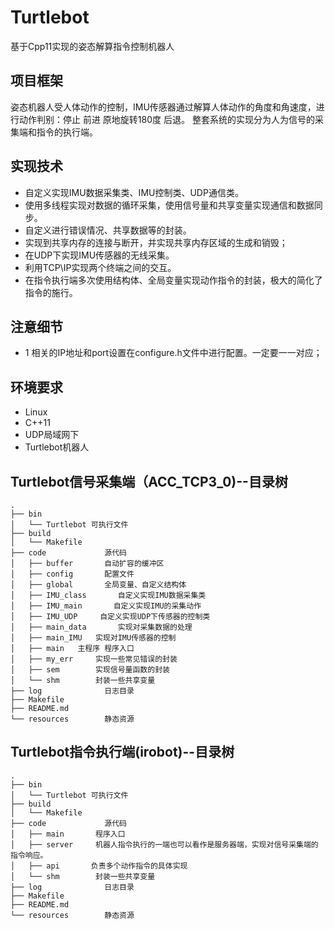 # Turtlebot
基于Cpp11实现的姿态解算指令控制机器人
## 项目框架
姿态机器人受人体动作的控制，IMU传感器通过解算人体动作的角度和角速度，进行动作判别：停止 前进 原地旋转180度 后退。
整套系统的实现分为人为信号的采集端和指令的执行端。

## 实现技术
- 自定义实现IMU数据采集类、IMU控制类、UDP通信类。
- 使用多线程实现对数据的循环采集，使用信号量和共享变量实现通信和数据同步。
- 自定义进行错误情况、共享数据等的封装。
- 实现到共享内存的连接与断开，并实现共享内存区域的生成和销毁；
- 在UDP下实现IMU传感器的无线采集。
- 利用TCP\IP实现两个终端之间的交互。
- 在指令执行端多次使用结构体、全局变量实现动作指令的封装，极大的简化了指令的施行。

## 注意细节
- 1 相关的IP地址和port设置在configure.h文件中进行配置。一定要一一对应；


## 环境要求
- Linux
- C++11
- UDP局域网下
- Turtlebot机器人
## Turtlebot信号采集端（ACC_TCP3_0)--目录树
```
.
├── bin
│   └── Turtlebot 可执行文件
├── build
│   └── Makefile
├── code             源代码
│   ├── buffer       自动扩容的缓冲区
│   ├── config       配置文件
│   ├── global       全局变量、自定义结构体
│   ├── IMU_class       自定义实现IMU数据采集类
│   ├── IMU_main       自定义实现IMU的采集动作
│   ├── IMU_UDP     自定义实现UDP下传感器的控制类
│   ├── main_data       实现对采集数据的处理
│   ├── main_IMU   实现对IMU传感器的控制
│   ├── main   主程序 程序入口
│   ├── my_err     实现一些常见错误的封装
│   ├── sem        实现信号量函数的封装
│   └── shm        封装一些共享变量
├── log              日志目录
├── Makefile
├── README.md
└── resources        静态资源
```

## Turtlebot指令执行端(irobot)--目录树
```
.
├── bin
│   └── Turtlebot 可执行文件
├── build
│   └── Makefile
├── code             源代码
│   ├── main       程序入口
│   ├── server     机器人指令执行的一端也可以看作是服务器端，实现对信号采集端的指令响应。
│   ├── api       负责多个动作指令的具体实现
│   └── shm        封装一些共享变量
├── log              日志目录
├── Makefile  
├── README.md
└── resources        静态资源
```

